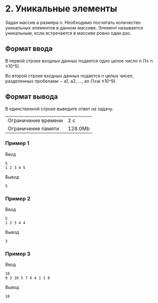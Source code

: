 # 2. Уникальные элементы

Задан массив a размера n. Необходимо посчитать количество уникальных элементов в данном массиве. Элемент называется уникальным, если встречается в массиве ровно один раз.

## Формат ввода

В первой строке входных данных подается одно целое число n (1≤ n ≤10^5).

Во второй строке входных данных подается n целых чисел, разделенных пробелами − a1, a2, …, an (1≤ai ≤10^9).

## Формат вывода

В единственной строке выведите ответ на задачу.

<table>
 <tr>
    <td>Ограничение времени</td>
    <td>2 c</td>
 </tr>
 <tr>
    <td>Ограничение памяти</td>
    <td>128.0Mb</td>
 </tr>
</table>

### Пример 1

Ввод

    5
    1 2 3 4 5
    

Вывод

    5    

### Пример 2

Ввод

    5
    1 2 3 4 4
    

Вывод

    3

### Пример 3

Ввод

    10
    9 3 10 5 7 6 4 1 2 8
    

Вывод

    10